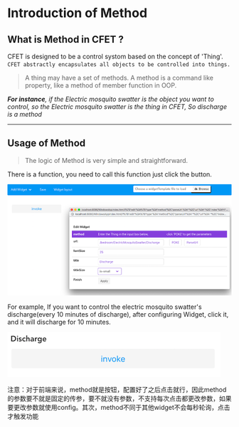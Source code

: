 # Introduction of Method

## What is Method in CFET ?

CFET is designed to be a control systom based on the concept of 'Thing'. ``CFET abstractly encapsulates all objects to be controlled into things.`` 

>A thing may have a set of methods. A method is a command like property, like a method of member function in OOP. 

***For instance**, if the Electric mosquito swatter is the object you want to control, so the Electric mosquito swatter is the thing in CFET, So discharge is a method*

---

## Usage of Method

> The logic of Method is very simple and straightforward. 

There is a function, you need to call this function just click the button.

![](2021-02-03-21-19-18.png)

For example, If you want to control the electric mosquito swatter's discharge(every 10 minutes of discharge), after configuring Widget, click it, and it will discharge for 10 minutes.

![](2021-02-03-21-24-07.png)

注意：对于前端来说，method就是按钮，配置好了之后点击就行，因此method的参数要不就是固定的传参，要不就没有参数，不支持每次点击都更改参数，如果要更改参数就使用config。其次，method不同于其他widget不会每秒轮询，点击才触发功能
